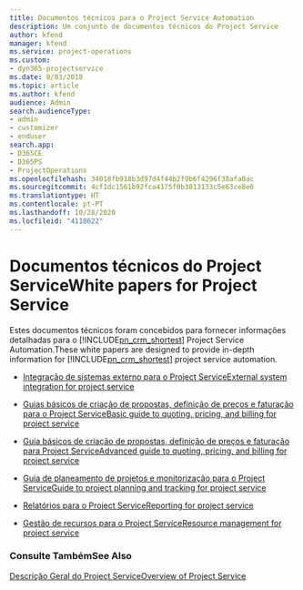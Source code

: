 ```yaml
---
title: Documentos técnicos para o Project Service Automation
description: Um conjunto de documentos técnicos do Project Service
author: kfend
manager: kfend
ms.service: project-operations
ms.custom:
- dyn365-projectservice
ms.date: 8/03/2018
ms.topic: article
ms.author: kfend
audience: Admin
search.audienceType:
- admin
- customizer
- enduser
search.app:
- D365CE
- D365PS
- ProjectOperations
ms.openlocfilehash: 34018fb918b3d97d4f44b2f9b6f4296f38afa0ac
ms.sourcegitcommit: 4cf1dc1561b92fca4175f0b3813133c5e63ce8e6
ms.translationtype: HT
ms.contentlocale: pt-PT
ms.lasthandoff: 10/28/2020
ms.locfileid: "4118622"
---
```

# <a name="white-papers-for-project-service"></a><span data-ttu-id="dee12-103">Documentos técnicos do Project Service</span><span class="sxs-lookup"><span data-stu-id="dee12-103">White papers for Project Service</span></span>

<span data-ttu-id="dee12-104">Estes documentos técnicos foram concebidos para fornecer informações detalhadas para o [!INCLUDE[pn_crm_shortest](../includes/pn-crm-shortest.md)] Project Service Automation.</span><span class="sxs-lookup"><span data-stu-id="dee12-104">These white papers are designed to provide in-depth information for [!INCLUDE[pn_crm_shortest](../includes/pn-crm-shortest.md)] project service automation.</span></span>

-   [<span data-ttu-id="dee12-105">Integração de sistemas externo para o Project Service</span><span class="sxs-lookup"><span data-stu-id="dee12-105">External system integration for project service</span></span>](https://go.microsoft.com/fwlink/?LinkId=825445)

-   [<span data-ttu-id="dee12-106">Guias básicos de criação de propostas, definição de preços e faturação para o Project Service</span><span class="sxs-lookup"><span data-stu-id="dee12-106">Basic guide to quoting, pricing, and billing for project service</span></span>](https://go.microsoft.com/fwlink/?LinkId=825241)

-   [<span data-ttu-id="dee12-107">Guia básicos de criação de propostas, definição de preços e faturação para Project Service</span><span class="sxs-lookup"><span data-stu-id="dee12-107">Advanced guide to quoting, pricing, and billing for project service</span></span>](https://go.microsoft.com/fwlink/?LinkId=825242)

-   [<span data-ttu-id="dee12-108">Guia de planeamento de projetos e monitorização para o Project Service</span><span class="sxs-lookup"><span data-stu-id="dee12-108">Guide to project planning and tracking for project service</span></span>](https://go.microsoft.com/fwlink/?LinkId=825243)

-   [<span data-ttu-id="dee12-109">Relatórios para o Project Service</span><span class="sxs-lookup"><span data-stu-id="dee12-109">Reporting for project service</span></span>](https://go.microsoft.com/fwlink/?LinkId=825446)

-   [<span data-ttu-id="dee12-110">Gestão de recursos para o Project Service</span><span class="sxs-lookup"><span data-stu-id="dee12-110">Resource management for project service</span></span>](https://go.microsoft.com/fwlink/?LinkId=825244)

### <a name="see-also"></a><span data-ttu-id="dee12-111">Consulte Também</span><span class="sxs-lookup"><span data-stu-id="dee12-111">See Also</span></span>
 [<span data-ttu-id="dee12-112">Descrição Geral do Project Service</span><span class="sxs-lookup"><span data-stu-id="dee12-112">Overview of Project Service</span></span>](../psa/overview.md)
